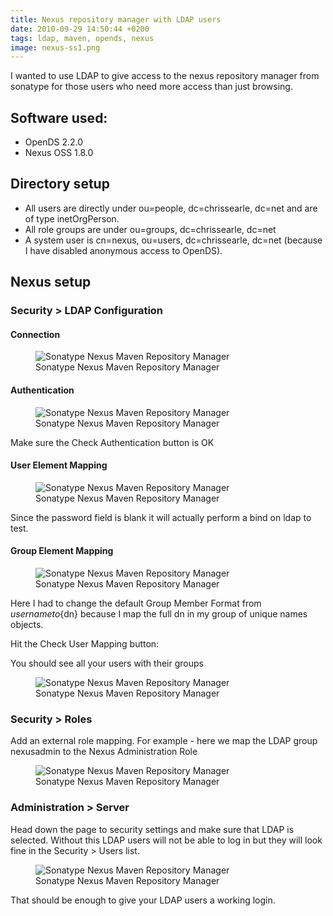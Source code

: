 ```yaml
---
title: Nexus repository manager with LDAP users
date: 2010-09-29 14:50:44 +0200
tags: ldap, maven, opends, nexus
image: nexus-ss1.png
---
```


I wanted to use LDAP to give access to the nexus repository manager from sonatype for those users who need more access than just browsing.

## Software used:

- OpenDS 2.2.0
- Nexus OSS 1.8.0

## Directory setup

- All users are directly under ou=people, dc=chrissearle, dc=net and are of type inetOrgPerson.
- All role groups are under ou=groups, dc=chrissearle, dc=net
- A system user is cn=nexus, ou=users, dc=chrissearle, dc=net (because I have disabled anonymous access to OpenDS).

## Nexus setup

### Security > LDAP Configuration

#### Connection

<figure class="figure w-100 text-center">
  <img class="figure-img img-fluid rounded" src="/images/posts/2010/09/nexus-ss1.png" title="Sonatype Nexus Maven Repository Manager" alt="Sonatype Nexus Maven Repository Manager"/>
  <figcaption class="figure-caption">Sonatype Nexus Maven Repository Manager</figcaption>
</figure>

#### Authentication

<figure class="figure w-100 text-center">
  <img class="figure-img img-fluid rounded" src="/images/posts/2010/09/nexus-ss2.png" title="Sonatype Nexus Maven Repository Manager" alt="Sonatype Nexus Maven Repository Manager"/>
  <figcaption class="figure-caption">Sonatype Nexus Maven Repository Manager</figcaption>
</figure>

Make sure the Check Authentication button is OK

#### User Element Mapping

<figure class="figure w-100 text-center">
  <img class="figure-img img-fluid rounded" src="/images/posts/2010/09/nexus-ss3.png" title="Sonatype Nexus Maven Repository Manager" alt="Sonatype Nexus Maven Repository Manager"/>
  <figcaption class="figure-caption">Sonatype Nexus Maven Repository Manager</figcaption>
</figure>

Since the password field is blank it will actually perform a bind on ldap to test.

#### Group Element Mapping

<figure class="figure w-100 text-center">
  <img class="figure-img img-fluid rounded" src="/images/posts/2010/09/nexus-ss4.png" title="Sonatype Nexus Maven Repository Manager" alt="Sonatype Nexus Maven Repository Manager"/>
  <figcaption class="figure-caption">Sonatype Nexus Maven Repository Manager</figcaption>
</figure>

Here I had to change the default Group Member Format from ${username} to${dn} because I map the full dn in my group of unique names objects.

Hit the Check User Mapping button:

You should see all your users with their groups

<figure class="figure w-100 text-center">
  <img class="figure-img img-fluid rounded" src="/images/posts/2010/09/nexus-ss5.png" title="Sonatype Nexus Maven Repository Manager" alt="Sonatype Nexus Maven Repository Manager"/>
  <figcaption class="figure-caption">Sonatype Nexus Maven Repository Manager</figcaption>
</figure>

### Security > Roles

Add an external role mapping. For example - here we map the LDAP group nexusadmin to the Nexus Administration Role

<figure class="figure w-100 text-center">
  <img class="figure-img img-fluid rounded" src="/images/posts/2010/09/nexus-ss6.png" title="Sonatype Nexus Maven Repository Manager" alt="Sonatype Nexus Maven Repository Manager"/>
  <figcaption class="figure-caption">Sonatype Nexus Maven Repository Manager</figcaption>
</figure>

### Administration > Server

Head down the page to security settings and make sure that LDAP is selected. Without this LDAP users will not be able to log in but they will look fine in the Security > Users list.

<figure class="figure w-100 text-center">
  <img class="figure-img img-fluid rounded" src="/images/posts/2010/09/nexus-ss7.png" title="Sonatype Nexus Maven Repository Manager" alt="Sonatype Nexus Maven Repository Manager"/>
  <figcaption class="figure-caption">Sonatype Nexus Maven Repository Manager</figcaption>
</figure>

That should be enough to give your LDAP users a working login.
